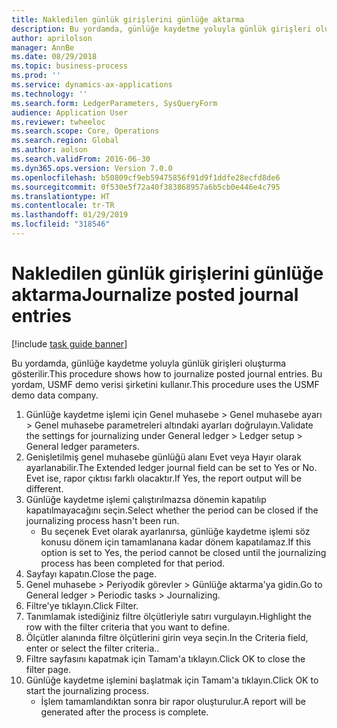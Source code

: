 ```yaml
---
title: Nakledilen günlük girişlerini günlüğe aktarma
description: Bu yordamda, günlüğe kaydetme yoluyla günlük girişleri oluşturma gösterilir.
author: aprilolson
manager: AnnBe
ms.date: 08/29/2018
ms.topic: business-process
ms.prod: ''
ms.service: dynamics-ax-applications
ms.technology: ''
ms.search.form: LedgerParameters, SysQueryForm
audience: Application User
ms.reviewer: twheeloc
ms.search.scope: Core, Operations
ms.search.region: Global
ms.author: aolson
ms.search.validFrom: 2016-06-30
ms.dyn365.ops.version: Version 7.0.0
ms.openlocfilehash: b50809cf9eb59475856f91d9f1ddfe28ecfd8de6
ms.sourcegitcommit: 0f530e5f72a40f383868957a6b5cb0e446e4c795
ms.translationtype: HT
ms.contentlocale: tr-TR
ms.lasthandoff: 01/29/2019
ms.locfileid: "318546"
---
```

# <a name="journalize-posted-journal-entries"></a><span data-ttu-id="43c22-103">Nakledilen günlük girişlerini günlüğe aktarma</span><span class="sxs-lookup"><span data-stu-id="43c22-103">Journalize posted journal entries</span></span>

[!include [task guide banner](../../includes/task-guide-banner.md)]

<span data-ttu-id="43c22-104">Bu yordamda, günlüğe kaydetme yoluyla günlük girişleri oluşturma gösterilir.</span><span class="sxs-lookup"><span data-stu-id="43c22-104">This procedure shows how to journalize posted journal entries.</span></span> <span data-ttu-id="43c22-105">Bu yordam, USMF demo verisi şirketini kullanır.</span><span class="sxs-lookup"><span data-stu-id="43c22-105">This procedure uses the USMF demo data company.</span></span>

1. <span data-ttu-id="43c22-106">Günlüğe kaydetme işlemi için Genel muhasebe > Genel muhasebe ayarı > Genel muhasebe parametreleri altındaki ayarları doğrulayın.</span><span class="sxs-lookup"><span data-stu-id="43c22-106">Validate the settings for journalizing under General ledger > Ledger setup > General ledger parameters.</span></span>
2. <span data-ttu-id="43c22-107">Genişletilmiş genel muhasebe günlüğü alanı Evet veya Hayır olarak ayarlanabilir.</span><span class="sxs-lookup"><span data-stu-id="43c22-107">The Extended ledger journal field can be set to Yes or No.</span></span> <span data-ttu-id="43c22-108">Evet ise, rapor çıktısı farklı olacaktır.</span><span class="sxs-lookup"><span data-stu-id="43c22-108">If Yes, the report output will be different.</span></span>
3. <span data-ttu-id="43c22-109">Günlüğe kaydetme işlemi çalıştırılmazsa dönemin kapatılıp kapatılmayacağını seçin.</span><span class="sxs-lookup"><span data-stu-id="43c22-109">Select whether the period can be closed if the journalizing process hasn't been run.</span></span>
    * <span data-ttu-id="43c22-110">Bu seçenek Evet olarak ayarlanırsa, günlüğe kaydetme işlemi söz konusu dönem için tamamlanana kadar dönem kapatılamaz.</span><span class="sxs-lookup"><span data-stu-id="43c22-110">If this option is set to Yes, the period cannot be closed until the journalizing process has been completed for that period.</span></span>  
4. <span data-ttu-id="43c22-111">Sayfayı kapatın.</span><span class="sxs-lookup"><span data-stu-id="43c22-111">Close the page.</span></span>
5. <span data-ttu-id="43c22-112">Genel muhasebe > Periyodik görevler > Günlüğe aktarma'ya gidin.</span><span class="sxs-lookup"><span data-stu-id="43c22-112">Go to General ledger > Periodic tasks > Journalizing.</span></span>
6. <span data-ttu-id="43c22-113">Filtre'ye tıklayın.</span><span class="sxs-lookup"><span data-stu-id="43c22-113">Click Filter.</span></span>
7. <span data-ttu-id="43c22-114">Tanımlamak istediğiniz filtre ölçütleriyle satırı vurgulayın.</span><span class="sxs-lookup"><span data-stu-id="43c22-114">Highlight the row with the filter criteria that you want to define.</span></span>
8. <span data-ttu-id="43c22-115">Ölçütler alanında filtre ölçütlerini girin veya seçin.</span><span class="sxs-lookup"><span data-stu-id="43c22-115">In the Criteria field, enter or select the filter criteria..</span></span>
9. <span data-ttu-id="43c22-116">Filtre sayfasını kapatmak için Tamam'a tıklayın.</span><span class="sxs-lookup"><span data-stu-id="43c22-116">Click OK to close the filter page.</span></span>
10. <span data-ttu-id="43c22-117">Günlüğe kaydetme işlemini başlatmak için Tamam'a tıklayın.</span><span class="sxs-lookup"><span data-stu-id="43c22-117">Click OK to start the journalizing process.</span></span>
    * <span data-ttu-id="43c22-118">İşlem tamamlandıktan sonra bir rapor oluşturulur.</span><span class="sxs-lookup"><span data-stu-id="43c22-118">A report will be generated after the process is complete.</span></span>  

